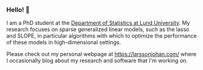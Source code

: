 ### Hello! 👋

I am a PhD student at the [Department of Statistics at Lund University](https://stat.lu.se/). My
research focuses on sparse generalized linear models, such as the lasso and SLOPE,
in particular algorithms with
which to optimize the performance of these models in high-dimensional settings.

Please check out my personal webpage at <https://larssonjohan.com/> where I occasionally blog
about my research and software that I'm working on.
